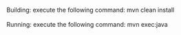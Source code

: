 
Building: 
	execute the following command: mvn clean install <br><br>
Running:
	execute the following command: mvn exec:java
